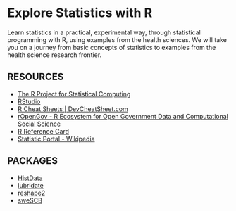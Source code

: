 Explore Statistics with R
=========================
Learn statistics in a practical, experimental way, through statistical programming with R, using examples from the health sciences. We will take you on a journey from basic concepts of statistics to examples from the health science research frontier.

RESOURCES
---------
- [The R Project for Statistical Computing](http://www.r-project.org/)
- [RStudio](http://www.rstudio.com/)
- [R Cheat Sheets | DevCheatSheet.com](http://devcheatsheet.com/tag/r/)
- [rOpenGov - R Ecosystem for Open Government Data and Computational Social Science](https://ropengov.github.io/)
- [R Reference Card](http://cran.r-project.org/doc/contrib/Short-refcard.pdf)
- [Statistic Portal - Wikipedia](https://en.wikipedia.org/wiki/Portal:Statistics)

PACKAGES
--------
- [HistData](http://cran.r-project.org/web/packages/HistData/)
- [lubridate](http://cran.r-project.org/web/packages/lubridate/)
- [reshape2](http://cran.r-project.org/web/packages/reshape2/)
- [sweSCB](http://cran.r-project.org/web/packages/sweSCB/)
